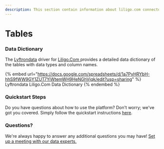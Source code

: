 ```yaml
---
description: This section contain information about liligo.com connector tables information
---
```


# Tables

### Data Dictionary

The [Lyftrondata](https://www.lyftrondata.com/) driver for [Liligo.Com](https://www.lyftrondata.com/integration/liligo.com/)[ ](https://www.lyftrondata.com/integration/liligo.com/)provides a detailed data dictionary of the tables with data types and column names.

{% embed url="https://docs.google.com/spreadsheets/d/1a7PyHRYbH-hhS9fWW9GY1ZUT7YiWtemWH9HeNGhVjqk/edit?usp=sharing" %}
Lyftrondata Liligo.Com Data Dictionary
{% endembed %}

### Quickstart Steps

Do you have questions about how to use the platform? Don't worry; we've got you covered. Simply follow the quickstart instructions [here](../../../../quickstart-steps.md).

### Questions? <a href="#questions" id="questions"></a>

We're always happy to answer any additional questions you may have! [Set up a meeting with our data experts.](https://www.lyftrondata.com/book-a-meeting/)

